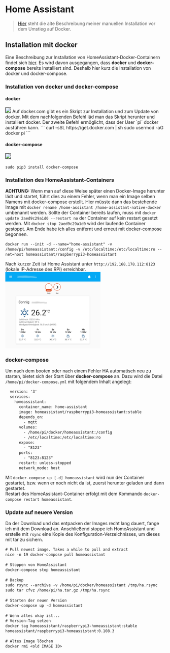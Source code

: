 # Home Assistant

> [Hier](old/doc/homeassistant_install.md) steht die alte Beschreibung meiner manuellen Installation vor dem Umstieg auf Docker.

## Installation mit docker

Eine Beschreibung zur Installation von HomeAssistant-Docker-Containern findet sich [hier](https://www.home-assistant.io/docs/installation/docker/). Es wird davon ausgegangen, dass **docker** und **docker-compose** bereits installiert sind. Deshalb hier kurz die Installation von docker und docker-compose.

### Installation von docker und docker-compose
#### docker

<img src="https://www.docker.com/sites/default/files/d8/styles/role_icon/public/2019-07/Moby-logo.png?itok=sYH_JEaJ" width="150" border="1">  
Auf docker.com gibt es ein Skript zur Installation und zum Update von docker. Mit dem nachfolgenden Befehl läd man das Skript herunter und installiert docker. Der zweite Befehl ermöglicht, dass der User `pi` docker ausführen kann.
```
curl -sSL https://get.docker.com | sh
sudo usermod -aG docker pi
```

#### docker-compose

<img src="https://raw.githubusercontent.com/salanki/compose/master/logo.png" width="150" border="1">   

```
sudo pip3 install docker-compose
```

### Installation des HomeAssistant-Containers
**ACHTUNG:** Wenn man auf diese Weise später einen Docker-Image herunter lädt und startet, führt dies zu einem Fehler, wenn man ein Image selben Namens mit docker-compose erstellt. Hier müsste dann das bestehende Image mit `docker rename /home-assistant /home-assistant-native-docker` umbenannt werden. Sollte der Container bereits laufen, muss mit `docker update 2aed9c29a1d0 --restart no` der Container auf kein restart gesetzt werden. Mit `docker stop 2aed9c29a1d0` wird der laufende Container gestoppt. Am Ende habe ich alles entfernt und erneut mit docker-compose begonnen.

```
docker run --init -d --name="home-assistant" -v /home/pi/homeassistant:/config -v /etc/localtime:/etc/localtime:ro --net=host homeassistant/raspberrypi3-homeassistant
```

Nach kurzer Zeit ist Home Assistant unter `http://192.168.178.112:8123` (lokale IP-Adresse des RPi) erreichbar.  
<img src="images/HA_just_installed.jpg" width="300">

### docker-compose
Um nach dem booten oder nach einem Fehler HA automatisch neu zu starten, bietet sich der Start über **docker-compose** an. Dazu wird die Datei `/home/pi/docker-compose.yml` mit folgendem Inhalt angelegt:  

```
  version: '3'
  services:
    homeassistant:
      container_name: home-assistant
      image: homeassistant/raspberrypi3-homeassistant:stable
      depends_on:
        - mqtt
      volumes:
        - /home/pi/docker/homeassistant:/config
        - /etc/localtime:/etc/localtime:ro
      expose:
        - "8123"
      ports:
        - "8123:8123"
      restart: unless-stopped
      network_mode: host
```

Mit `docker-compose up [-d] homeassistant` wird nun der Container gestartet, bzw. wenn er noch nicht da ist, zuerst herunter geladen und dann gestartet.  
Restart des HomeAssistant-Container erfolgt mit dem Kommando `docker-compose restart homeassistant`.

### Update auf neuere Version

Da der Download und das entpacken der Images recht lang dauert, fange ich mit dem Download an. Anschließend stoppe ich HomeAssistant und erstelle mit `rsync` eine Kopie des Konfiguration-Verzeichnisses, um dieses mit tar zu sichern.


```
# Pull newest image. Takes a while to pull and extract
nice -n 19 docker-compose pull homeassistant

# Stoppen von HomeAssistant
docker-compose stop homeassistant

# Backup
sudo rsync --archive -v /home/pi/docker/homeassistant /tmp/ha.rsync
sudo tar cfvz /home/pi/ha.tar.gz /tmp/ha.rsync

# Starten der neuen Version
docker-compose up -d homeassistant

# Wenn alles okay ist...
# Version-Tag setzen
docker tag homeassistant/raspberrypi3-homeassistant:stable homeassistant/raspberrypi3-homeassistant:0.108.3

# Altes Image löschen
docker rmi <old IMAGE ID>
```

